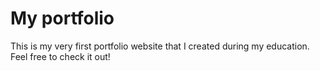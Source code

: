 # My portfolio

This is my very first portfolio website that I created during my education. Feel free to check it out!
